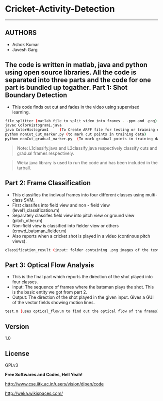 Cricket-Activity-Detection
=========
---
AUTHORS
---
- Ashok Kumar
- Javesh Garg

The code is written in matlab, java and python using open source libraries. All the code is separated into three parts and the code for one part is bundled up togather.
Part 1: Shot Boundary Detection
---
 - This code finds out cut and fades in the video using supervised learning.

```sh
file_splitter (matlab file to split video into frames - .ppm and .png)
javac ColorHistogram1.java
java ColorHistogram1     (To Create ARFF file for testing or training data)
python nonCut_Cut_marker.py (to mark cut points in training data)
python nonCut_gradual_marker.py  (To mark gradual points in training data)
```
> Note: L1classify.java and L2classify.java respectively classify cuts and gradual frames respectively.

> Weka java library is used to run the code and has been included in the tarball.

Part 2: Frame Classification
---
- This classifies the indivual frames into four different classes using multi-class SVM. 
- First classifes into field view and non - field view (level1_classification.m)
- Separately classifes field view into pitch view or ground view (pitch_other.m)
- Non-field view is classified into fielder view or others (crowd_batsman_fielder.m)
- Also reports when a cricket shot is played in a video (continous pitch views).

```sh
classification_result (input: folder containing .png images of the test data)
```

Part 3: Optical Flow Analysis
---
- This is the final part which reports the direction of the shot played into four classes.
- Input: The sequence of frames where the batsman plays the shot. This is the basic entity we got from part 2.
- Output: The direction of the shot played in the given input. Gives a GUI of the vector fields showing motion lines. 

```sh
test.m (uses optical_flow.m to find out the optical flow of the frames)
```

Version
----

1.0

License
---

GPLv3


**Free Softwares and Codes, Hell Yeah!**

http://www.cse.iitk.ac.in/users/vision/dipen/code

http://weka.wikispaces.com/